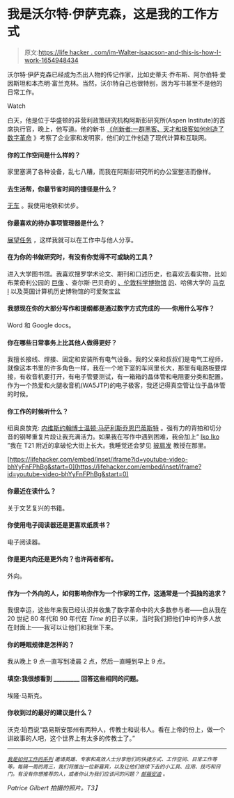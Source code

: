 # 我是沃尔特·伊萨克森，这是我的工作方式

> 原文:[https://life hacker . com/im-Walter-isaacson-and-this-is-how-I-work-1654948434](https://lifehacker.com/im-walter-isaacson-and-this-is-how-i-work-1654948434)

沃尔特·伊萨克森已经成为杰出人物的传记作家，比如史蒂夫·乔布斯、阿尔伯特·爱因斯坦和本杰明·富兰克林。当然，沃尔特自己也很特别，因为写书甚至不是他的日常工作。

Watch

白天，他是位于华盛顿的非营利政策研究机构阿斯彭研究所(Aspen Institute)的首席执行官，晚上，他写道。他的新书 [《创新者:一群黑客、天才和极客如何创造了数字革命](http://www.amazon.com/The-Innovators-Hackers-Geniuses-Revolution/dp/147670869X/?asc_campaign=InlineText&asc_refurl=https://lifehacker.com/im-walter-isaacson-and-this-is-how-i-work-1654948434&asc_source=&tag=kinjalifehackerlink-20) 》考察了企业家和发明家，他们的工作创造了现代计算和互联网。

#### 你的工作空间是什么样的？

家里塞满了各种设备，乱七八糟，而我在阿斯彭研究所的办公室整洁而像样。

#### 去生活帮，你最节省时间的捷径是什么？

[无车](https://lifehacker.com/how-to-decide-whether-you-can-live-without-a-car-1651713372) 。我使用地铁和优步。

#### 你最喜欢的待办事项管理器是什么？

[展望任务](https://lifehacker.com/12-tips-and-tricks-to-work-faster-in-microsoft-outlook-1540483009) ，这样我就可以在工作中与他人分享。

#### 在为你的书做研究时，有没有你觉得不可或缺的工具？

进入大学图书馆。我喜欢搜罗学术论文、期刊和口述历史，也喜欢去看实物，比如布莱奇利公园的 [巨像](http://en.wikipedia.org/wiki/Colossus_computer) 、查尔斯·巴贝奇的 [、伦敦科学博物馆](https://gizmodo.com/get-up-close-to-babbages-difference-engine-in-this-giga-5964534) [的](http://www.sciencemuseum.org.uk/)、哈佛大学的 [马克 I](http://en.wikipedia.org/wiki/Harvard_Mark_I) 以及英国计算机历史博物馆的可爱聚宝盆

#### 我想现在你的大部分写作和提纲都是通过数字方式完成的——你用什么写作？

Word 和 Google docs。

#### 你在哪些日常事务上比其他人做得更好？

我擅长接线、焊接、固定和安装所有电气设备。我的父亲和叔叔们是电气工程师，就像这本书里的许多角色一样，我在一个地下室的车间里长大，那里有电路板要焊接，有收音机要打开，有电子管要测试，有一箱箱的晶体管和电阻要分类和配置。作为一个热爱和火腿收音机(WA5JTP)的电子极客，我还记得真空管让位于晶体管的时候。

#### 你工作的时候听什么？

纽奥良放克: [内维斯](http://www.nevilles.com/)[约翰博士](http://www.nitetripper.com/)[温顿·马萨利斯](http://wyntonmarsalis.org/)[乔恩巴蒂斯特](http://jonbatiste.com/) 。强有力的背拍和切分音的钢琴重复片段让我充满活力。如果我在写作中遇到困难，我会加上“ [Iko Iko](https://www.youtube.com/watch?v=nQFYddXhU3U) ”我在 T21 附近的拿破伦大街上长大。我睡觉还会梦见 [披肩发](https://www.youtube.com/watch?v=bhYyFnFPhBg) 教授在那里。

 [https://lifehacker.com/embed/inset/iframe?id=youtube-video-bhYyFnFPhBg&start=0](https://lifehacker.com/embed/inset/iframe?id=youtube-video-bhYyFnFPhBg&start=0) 

#### 你最近在读什么？

关于文艺复兴的书籍。

#### 你使用电子阅读器还是更喜欢纸质书？

电子阅读器。

#### 你是更内向还是更外向？也许两者都有。

外向。

#### 作为一个外向的人，如何影响你作为一个作家的工作，这通常是一个孤独的追求？

我很幸运，这些年来我已经认识并收集了数字革命中的大多数参与者——自从我在 20 世纪 80 年代和 90 年代在 *Time* 的日子以来，当时我们把他们中的许多人放在封面上——我可以让他们和我坐下来。

#### 你的睡眠规律是怎样的？

我从晚上 9 点一直写到凌晨 2 点，然后一直睡到早上 9 点。

#### 填空:我很想看到 _________ 回答这些相同的问题。

埃隆·马斯克。

#### 你收到过的最好的建议是什么？

沃克·珀西说“路易斯安那州有两种人，传教士和说书人。看在上帝的份上，做一个讲故事的人吧，这个世界上有太多的传教士了。”

* * *

<small></small>*[<small>*我是如何工作的系列*</small>](http://lifehacker.com/how-i-work/) <small>*邀请英雄、专家和高效人士分享他们的快捷方式、工作空间、日常工作等等。每隔一周的周三，我们将推出一位新嘉宾，以及让他们继续下去的小工具、应用、技巧和窍门。有没有你想推荐的人，或者你认为我们应该问的问题？*</small> [<small>*邮箱安迪*</small>](mailto:andy@lifehacker.com) <small>*。*</small>*

*Patrice Gilbert 拍摄的照片。T3】*